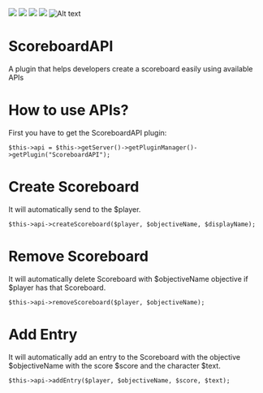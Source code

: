 [![](https://poggit.pmmp.io/shield.state/Scoreboard-API)](https://poggit.pmmp.io/p/Scoreboard-API)
<a href="https://poggit.pmmp.io/p/Scoreboard-API"><img src="https://poggit.pmmp.io/shield.state/Scoreboard-API"></a>
[![](https://poggit.pmmp.io/shield.api/Scoreboard-API)](https://poggit.pmmp.io/p/Scoreboard-API)
<a href="https://poggit.pmmp.io/p/Scoreboard-API"><img src="https://poggit.pmmp.io/shield.api/Scoreboard-API"></a>
![Alt text](https://media.forgecdn.net/avatars/125/449/636427205900083128.png)
# ScoreboardAPI
A plugin that helps developers create a scoreboard easily using available APIs
# How to use APIs?
 First you have to get the ScoreboardAPI plugin:
```
$this->api = $this->getServer()->getPluginManager()->getPlugin("ScoreboardAPI");
```
# Create Scoreboard
It will automatically send to the $player.
```
$this->api->createScoreboard($player, $objectiveName, $displayName);
```
# Remove Scoreboard
It will automatically delete Scoreboard with $objectiveName objective if $player has that Scoreboard.
```
$this->api->removeScoreboard($player, $objectiveName);
```
# Add Entry
It will automatically add an entry to the Scoreboard with the objective $objectiveName with the score $score and the character $text.
```
$this->api->addEntry($player, $objectiveName, $score, $text);
```
